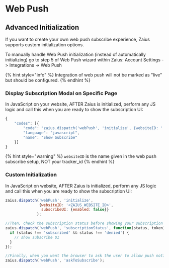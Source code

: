 # Web Push

## Advanced Initialization

If you want to create your own web push subscribe experience, Zaius supports custom initialization options.

To manually handle Web Push initialization \(instead of automatically initializing\) go to step 5 of Web Push wizard within Zaius: Account Settings -&gt; Integrations -&gt; Web Push

{% hint style="info" %}
Integration of web push will not be marked as "live" but should be configured.
{% endhint %}

### Display Subscription Modal on Specific Page

In JavaScript on your website, AFTER Zaius is initialized, perform any JS logic and call this when you are ready to show the subscription UI: 

```javascript
{
    "codes": [{
        "code": "zaius.dispatch('webPush', 'initialize', {websiteID: ''})",
        "language": "javascript",
        "name": "Show Subscribe"
    }]
}
```

{% hint style="warning" %}
`websiteID` is the name given in the web push subscribe setup, NOT your tracker\_id
{% endhint %}

### Custom Initialization

In JavaScript on website, AFTER Zaius is initialized, perform any JS logic and call this when you are ready to show the subscription UI:

```javascript
zaius.dispatch('webPush', 'initialize', 
               {websiteID: '<ZAIUS_WEBSITE_ID>', 
                subscribeUI: {enabled: false}}
              );

//Then, check the subscription status before showing your subscription UI:
zaius.dispatch('webPush', 'subscriptionStatus', function(status, token) {
  if (status !== 'subscribed' && status !== 'denied') {
    // show subscribe UI
  }
});

//Finally, when you want the browser to ask the user to allow push notifications call:
zaius.dispatch('webPush', 'askToSubscribe');
```

